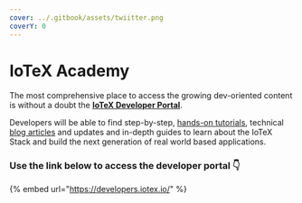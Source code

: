 ```yaml
---
cover: ../.gitbook/assets/twiitter.png
coverY: 0
---
```


# IoTeX Academy

The most comprehensive place to access the growing dev-oriented content is without a doubt the [**IoTeX Developer Portal**](https://developers.iotex.io/).&#x20;

Developers will be able to find step-by-step, [hands-on tutorials](https://developers.iotex.io/academy/all), technical [blog articles](https://developers.iotex.io/blog/all) and updates and in-depth guides to learn about the IoTeX Stack and build the next generation of real world based applications.

### Use the link below to access the developer portal 👇

{% embed url="https://developers.iotex.io/" %}
